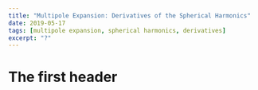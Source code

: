 ```yaml
---
title: "Multipole Expansion: Derivatives of the Spherical Harmonics"
date: 2019-05-17
tags: [multipole expansion, spherical harmonics, derivatives]
excerpt: "?"
---
```


# The first header
